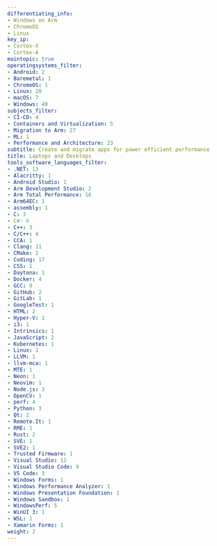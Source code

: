 ```yaml
---
differentiating_info:
- Windows on Arm
- ChromeOS
- Linux
key_ip:
- Cortex-X
- Cortex-A
maintopic: true
operatingsystems_filter:
- Android: 2
- Baremetal: 1
- ChromeOS: 1
- Linux: 28
- macOS: 7
- Windows: 40
subjects_filter:
- CI-CD: 4
- Containers and Virtualization: 5
- Migration to Arm: 27
- ML: 1
- Performance and Architecture: 23
subtitle: Create and migrate apps for power efficient performance
title: Laptops and Desktops
tools_software_languages_filter:
- .NET: 13
- Alacritty: 1
- Android Studio: 1
- Arm Development Studio: 2
- Arm Total Performance: 16
- Arm64EC: 1
- assembly: 1
- C: 3
- C#: 6
- C++: 3
- C/C++: 4
- CCA: 1
- Clang: 11
- CMake: 2
- Coding: 17
- CSS: 1
- Daytona: 1
- Docker: 4
- GCC: 9
- GitHub: 2
- GitLab: 1
- GoogleTest: 1
- HTML: 2
- Hyper-V: 1
- i3: 1
- Intrinsics: 1
- JavaScript: 2
- Kubernetes: 1
- Linux: 1
- LLVM: 1
- llvm-mca: 1
- MTE: 1
- Neon: 1
- Neovim: 1
- Node.js: 3
- OpenCV: 1
- perf: 4
- Python: 3
- Qt: 2
- Remote.It: 1
- RME: 1
- Rust: 2
- SVE: 1
- SVE2: 1
- Trusted Firmware: 1
- Visual Studio: 12
- Visual Studio Code: 9
- VS Code: 3
- Windows Forms: 1
- Windows Performance Analyzer: 1
- Windows Presentation Foundation: 1
- Windows Sandbox: 1
- WindowsPerf: 5
- WinUI 3: 1
- WSL: 1
- Xamarin Forms: 1
weight: 2
---
```

